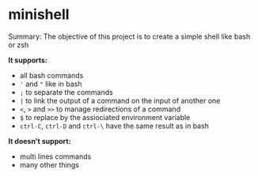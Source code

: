# minishell
Summary: The objective of this project is to create a simple shell like bash or zsh 

**It supports:** 
* all bash commands
* `'` and `"` like in bash
* `;` to separate the commands
* `|` to link the output of a command on the input of another one
* `<`, `>` and `>>` to manage redirections of a command
* `$` to replace by the assiociated environment variable
* `ctrl-C`, `ctrl-D` and `ctrl-\` have the same result as in bash

**It doesn't support:**
* multi lines commands
* many other things

